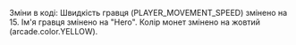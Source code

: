 Зміни в коді:
Швидкість гравця (PLAYER_MOVEMENT_SPEED) змінено на 15.
Ім'я гравця змінено на "Hero".
Колір монет змінено на жовтий (arcade.color.YELLOW).
